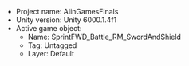 <!-- UNITY CODE ASSIST INSTRUCTIONS START -->
- Project name: AIinGamesFinals
- Unity version: Unity 6000.1.4f1
- Active game object:
  - Name: SprintFWD_Battle_RM_SwordAndShield
  - Tag: Untagged
  - Layer: Default
<!-- UNITY CODE ASSIST INSTRUCTIONS END -->